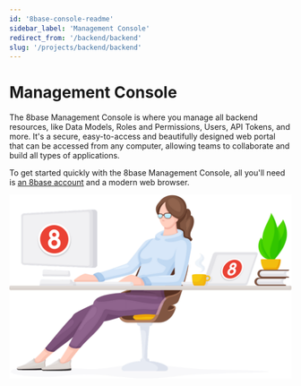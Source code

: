 ```yaml
---
id: '8base-console-readme'
sidebar_label: 'Management Console'
redirect_from: '/backend/backend'
slug: '/projects/backend/backend'
---
```


# Management Console

The 8base Management Console is where you manage all backend resources, like Data Models, Roles and Permissions, Users, API Tokens, and more. It's a secure, easy-to-access and beautifully designed web portal that can be accessed from any computer, allowing teams to collaborate and build all types of applications.

To get started quickly with the 8base Management Console, all you'll need is [an 8base account](https://app.8base.com) and a modern web browser.

![ ](./_images/relaxed-coder.png)

